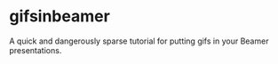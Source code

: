 # gifsinbeamer
A quick and dangerously sparse tutorial for putting gifs in your Beamer presentations.

